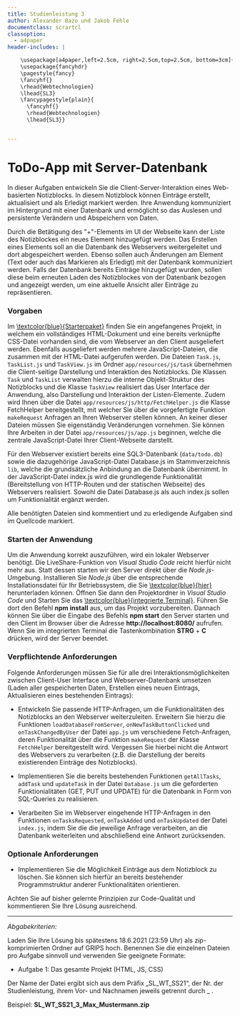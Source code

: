 ```yaml
---
title: Studienleistung 3
author: Alexander Bazo und Jakob Fehle
documentclass: scrartcl
classoption:
  - a4paper
header-includes: |

    \usepackage[a4paper,left=2.5cm, right=2.5cm,top=2.5cm, bottom=3cm]{geometry}
    \usepackage{fancyhdr}
    \pagestyle{fancy}
    \fancyhf{}
    \rhead{Webtechnologien}
    \lhead{SL3}
    \fancypagestyle{plain}{
      \fancyhf{}
      \rhead{Webtechnologien}
      \lhead{SL3}}


---
```


# ToDo-App mit Server-Datenbank

In dieser Aufgaben entwickeln Sie die Client-Server-Interaktion eines Web-basierten Notizblocks. In diesem Notizblock können Einträge erstellt, aktualisiert und als Erledigt markiert werden. Ihre Anwendung kommuniziert im Hintergrund mit einer Datenbank und ermöglicht so das Auslesen und persistente Verändern und Abspeichern von Daten. 

Durch die Betätigung des "+"-Elements im UI der Webseite kann der Liste des Notizblockes ein neues Element hinzugefügt werden. Das Erstellen eines Elements soll an die Datenbank des Webservers weitergeleitet und dort abgespeichert werden. Ebenso sollen auch Änderungen am Element (Text oder auch das Markieren als Erledigt) mit der Datenbank kommuniziert werden. Falls der Datenbank bereits Einträge hinzugefügt wurden, sollen diese beim erneuten Laden des Notizblockes von der Datenbank bezogen und angezeigt werden, um eine aktuelle Ansicht aller Einträge zu repräsentieren.

### Vorgaben

Im [\textcolor{blue}{Starterpaket}](https://elearning.uni-regensburg.de/course/view.php?id=49971#section-0) finden Sie ein angefangenes Projekt, in welchem ein vollständiges HTML-Dokument und eine bereits verknüpfte CSS-Datei vorhanden sind, die vom Webserver an den Client ausgeliefert werden. Ebenfalls ausgeliefert werden mehrere JavaScript-Dateien, die zusammen mit der HTML-Datei aufgerufen werden. Die Dateien `Task.js`, `TaskList.js` und `TaskView.js` im Ordner `app/resources/js/task` übernehmen die Client-seitige Darstellung und Interaktion des Notizblocks. Die Klassen `Task` und `TaskList` verwalten hierzu die interne Objekt-Struktur des Notizblocks und die Klasse `TaskView` realisiert das User Interface der Anwendung, also Darstellung und Interaktion der Listen-Elemente. Zudem wird Ihnen über die Datei `app/resources/js/http/FetchHelper.js` die Klasse FetchHelper bereitgestellt, mit welcher Sie über die vorgefertigte Funktion `makeRequest` Anfragen an Ihren Webserver stellen können. An keiner dieser Dateien müssen Sie eigenständig Veränderungen vornehmen. Sie können Ihre Arbeiten in der Datei `app/resources/js/app.js` beginnen, welche die zentrale JavaScript-Datei Ihrer Client-Webseite darstellt. 

Für den Webserver existiert bereits eine SQL3-Datenbank (`data/todo.db`) sowie die dazugehörige JavaScript-Datei Database.js im Stammverzeichnis `lib`, welche die grundsätzliche Anbindung an die Datenbank übernimmt. In der JavaScript-Datei index.js wird die grundlegende Funktionalität (Bereitstellung von HTTP-Routen und der statischen Webseite) des Webservers realisiert. Sowohl die Datei Database.js als auch index.js sollen um Funktionialität ergänzt werden.

Alle benötigten Dateien sind kommentiert und zu erledigende Aufgaben sind im Quellcode markiert.


### Starten der Anwendung



Um die Anwendung korrekt auszuführen, wird ein lokaler Webserver benötigt. Die LiveShare-Funktion von _Visual Studio Code_ reicht hierfür nicht mehr aus. Statt dessen starten wir den Server direkt über die _Node.js_-Umgebung. Installieren Sie _Node.js_ über die entsprechende Installationsdatei für Ihr Betriebssystem, die Sie [\textcolor{blue}{hier}](
) herunterladen können. Öffnen Sie dann den Projektordner in _Visual Studio Code_ und Starten Sie das [\textcolor{blue}{integrierte Terminal}](https://code.visualstudio.com/docs/editor/integrated-terminal). Führen Sie dort den Befehl **npm install** aus, um das Projekt vorzubereiten. Dannach können Sie über die Eingabe des Befehls **npm start** den Server starten und den Client im Browser über die Adresse **http://localhost:8080/** aufrufen. Wenn Sie im integrierten Terminal die Tastenkombination **STRG** + **C** drücken, wird der Server beendet.

### Verpflichtende Anforderungen

Folgende Anforderungen müssen Sie für alle drei Interaktionsmöglichkeiten zwischen Client-User Interface und Webserver-Datenbank umsetzen (Laden aller gespeicherten Daten, Erstellen eines neuen Eintrags, Aktualisieren eines bestehenden Eintrags):

- Entwickeln Sie passende HTTP-Anfragen, um die Funktionalitäten des Notizblocks an den Webserver weiterzuleiten. Erweitern Sie hierzu die Funktionen `loadDatabaseFromServer`, `onNewTaskButtonClicked` und `onTaskChangedByUser` der Datei `app.js` um verschiedene Fetch-Anfragen, deren Funktionalität über die Funktion `makeRequest` der Klasse `FetchHelper` bereitgestellt wird. Vergessen Sie hierbei nicht die Antwort des Webservers zu verarbeiten (z.B. die Darstellung der bereits existierenden Einträge des Notizblocks).

- Implementieren Sie die bereits bestehenden Funktionen `getAllTasks`, `addTask` und `updateTask` in der Datei `Database.js` um die geforderten Funktionialitäten (GET, PUT und UPDATE) für die Datenbank in Form von SQL-Queries zu realisieren.

- Verarbeiten Sie im Webserver eingehende HTTP-Anfragen in den Funktionen `onTasksRequested`, `onTaskAdded` und `onTaskUpdated` der Datei `index.js`, indem Sie die die jeweilige Anfrage verarbeiten, an die Datenbank weiterleiten und abschließend eine Antwort zurücksenden.


### Optionale Anforderungen

- Implementieren Sie die Möglichkeit Einträge aus dem Notizblock zu löschen. Sie können sich hierfür an bereits bestehender Programmstruktur anderer Funktionalitäten orientieren.

Achten Sie auf bisher gelernte Prinzipien zur Code-Qualität und kommentieren Sie Ihre Lösung ausreichend.

------

*Abgabekriterien:*

Laden Sie Ihre Lösung bis spätestens 18.6.2021 (23:59 Uhr) als zip-komprimierten Ordner auf GRIPS hoch.  Benennen Sie die einzelnen Dateien pro Aufgabe sinnvoll und verwenden Sie geeignete Formate:

- Aufgabe 1: Das gesamte Projekt (HTML, JS, CSS)

Der Name der Datei ergibt sich aus dem Präfix „SL_WT_SS21“, der Nr. der Studienleistung, ihrem Vor- und Nachnamen jeweils getrennt durch _ .

 

Beispiel: **SL_WT_SS21_3_Max_Mustermann.zip**

